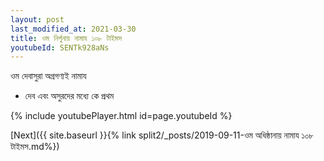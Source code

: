 ```yaml
---
layout: post
last_modified_at: 2021-03-30
title: ওম নির্গুনায় নামায ১০৮ টাইমস
youtubeId: SENTk928aNs
---
```

 
 
 ওম দেবাসুরা অগ্রগণ্যই নামায  
 
 -  দেব এবং অসুরদের মধ্যে কে প্রথম 
 
  
 
  
 
 
 
 
 
 


{% include youtubePlayer.html id=page.youtubeId %}
 
[Next]({{ site.baseurl }}{% link  split2/_posts/2019-09-11-ওম অধিষ্ঠানায় নামায ১০৮ টাইমস.md%})
 
